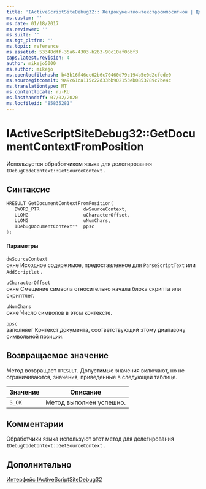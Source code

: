 ```yaml
---
title: 'IActiveScriptSiteDebug32:: Жетдокументконтекстфромпоситион | Документация Майкрософт'
ms.custom: ''
ms.date: 01/18/2017
ms.reviewer: ''
ms.suite: ''
ms.tgt_pltfrm: ''
ms.topic: reference
ms.assetid: 53348dff-35a6-4303-b263-90c10af06bf3
caps.latest.revision: 4
author: mikejo5000
ms.author: mikejo
ms.openlocfilehash: b43b16f46cc62b6c70460d79c194b5e0d2cfede0
ms.sourcegitcommit: 9a9c61ca115c22d33bb902153eb0853789c7be4c
ms.translationtype: MT
ms.contentlocale: ru-RU
ms.lasthandoff: 07/02/2020
ms.locfileid: "85835281"
---
```

# <a name="iactivescriptsitedebug32getdocumentcontextfromposition"></a>IActiveScriptSiteDebug32::GetDocumentContextFromPosition
Используется обработчиком языка для делегирования `IDebugCodeContext::GetSourceContext` .  
  
## <a name="syntax"></a>Синтаксис  
  
```cpp
HRESULT GetDocumentContextFromPosition(  
   DWORD_PTR                dwSourceContext,  
   ULONG                    uCharacterOffset,  
   ULONG                    uNumChars,  
   IDebugDocumentContext**  ppsc  
);  
```  
  
#### <a name="parameters"></a>Параметры  
 `dwSourceContext`  
 окне Исходное содержимое, предоставленное для `ParseScriptText` или `AddScriptlet` .  
  
 `uCharacterOffset`  
 окне Смещение символа относительно начала блока скрипта или скриптлет.  
  
 `uNumChars`  
 окне Число символов в этом контексте.  
  
 `ppsc`  
 заполняет Контекст документа, соответствующий этому диапазону символьной позиции.  
  
## <a name="return-value"></a>Возвращаемое значение  
 Метод возвращает `HRESULT`. Допустимые значения включают, но не ограничиваются, значения, приведенные в следующей таблице.  
  
|Значение|Описание|  
|-----------|-----------------|  
|`S_OK`|Метод выполнен успешно.|  
  
## <a name="remarks"></a>Комментарии  
 Обработчики языка используют этот метод для делегирования `IDebugCodeContext::GetSourceContext` .  
  
## <a name="see-also"></a>Дополнительно  
 [Интерфейс IActiveScriptSiteDebug32](../../winscript/reference/iactivescriptsitedebug32-interface.md)